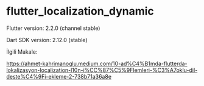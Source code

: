# flutter_localization_dynamic
Flutter version: 2.2.0 (channel stable)

Dart SDK version: 2.12.0 (stable)

İlgili Makale:

https://ahmet-kahrimanoglu.medium.com/10-ad%C4%B1mda-flutterda-lokalizasyon-localization-l10n-i%CC%87%C5%9Flemleri-%C3%A7oklu-dil-deste%C4%9Fi-ekleme-2-738b71a36a8e
